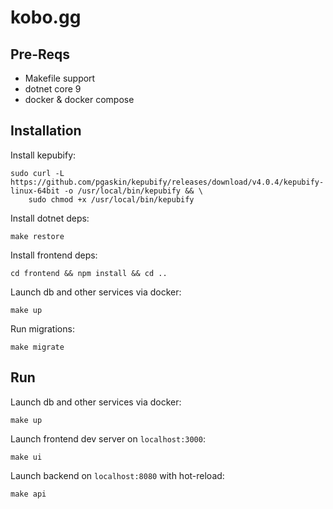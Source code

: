 # kobo.gg

## Pre-Reqs

- Makefile support
- dotnet core 9
- docker & docker compose

## Installation

Install kepubify:
```shell
sudo curl -L https://github.com/pgaskin/kepubify/releases/download/v4.0.4/kepubify-linux-64bit -o /usr/local/bin/kepubify && \
    sudo chmod +x /usr/local/bin/kepubify
```

Install dotnet deps:
```shell
make restore
```

Install frontend deps:
```shell
cd frontend && npm install && cd ..
```

Launch db and other services via docker:
```shell
make up
```

Run migrations:
```shell
make migrate
```

## Run

Launch db and other services via docker:
```shell
make up
```

Launch frontend dev server on `localhost:3000`:
```shell
make ui
```

Launch backend on `localhost:8080` with hot-reload:
```shell
make api
```